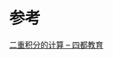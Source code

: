 

# 参考
[二重积分的计算 – 四都教育](https://www.sudoedu.com/%e9%ab%98%e7%ad%89%e6%95%b0%e5%ad%a6%ef%bc%88%e4%b8%8b%ef%bc%89%e5%a4%8d%e4%b9%a0%e4%b8%8e%e6%80%bb%e7%bb%93/%e4%ba%8c%e9%87%8d%e7%a7%af%e5%88%86%e7%9a%84%e8%ae%a1%e7%ae%97/)
